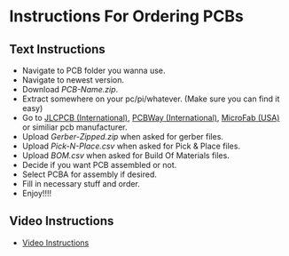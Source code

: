 # Instructions For Ordering PCBs

## Text Instructions
- Navigate to PCB folder you wanna use.
- Navigate to newest version.
- Download *PCB-Name.zip*.
- Extract somewhere on your pc/pi/whatever. (Make sure you can find it easy)
- Go to [JLCPCB (International)](https://jlcpcb.com/), [PCBWay (International)](https://www.pcbway.com/), [MicroFab (USA)](https://www.macrofab.com) or similiar pcb manufacturer.
- Upload *Gerber-Zipped.zip* when asked for gerber files.
- Upload *Pick-N-Place.csv* when asked for Pick & Place files.
- Upload *BOM.csv* when asked for Build Of Materials files.
- Decide if you want PCB assembled or not.
- Select PCBA for assembly if desired.
- Fill in necessary stuff and order.
- Enjoy!!!!

## Video Instructions
- [Video Instructions](https://youtu.be/oRVoXZW3Ke8?si=VC_UZid1eG6YnhnU)
